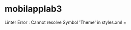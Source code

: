 # mobilapplab3

Linter Error : Cannot resolve Symbol 'Theme' in styles.xml =  <style name="AppTheme" parent="Theme.AppCompat.Light.DarkActionBar">
 
 Accordin to https://developer.android.com/guide/topics/ui/look-and-feel/themes This is right syntax, and the app works, without throwing any build exception/error. 
 
 Linter warning : Obsolete Gradle Dependency on gradle build x4 . Use older version to enable deployment on my phone.
 
 Linter Usability : app in not indexable by Google search. App is not not Intended to be released. Only for education/lab purpose.
 

The Idea:

Create an app consisting of a single activity, that only works in a single mode: landscape. The activity will have a black rectangle drawn
on a white background with a small margin on the outside of the square. In other words, there will be a small gap between the inner rectangle drawn on the screen and the phone outside edge. 

In the middle, in the initial position, draw a circle, or render an image, that is roughly 5% of the width of the screen. The circle (or image) will move around and bounce off the black boundery (you can use animations or move the view yourself, pixel by pixel). No external libraries allowed, use only Java and Android drawing APIs. 

The movement will be controlled by the phone sensors (gyroscope, accelerometer, gravity vector). The task is to detect the tilt of the phone, and move the "ball" towards the lowest point of the phone tilt. 

The app will generate additional events upon ball hitting the boundary rectangle. The app will make the phone emit a "ping" sound, and you the phone will vibrate just enough to signal the ball bouncing off the boundary. This will provide additional audio and haptic feedback to the user. Those additional events are easy to program - few additional lines of code


Checklist:

The repo URL is in correct format.

 The code is well written, structured, and Linter warnings are non existed, or well documented and properly justified. 

 The app starts with the "ball" in the middle of the screen, and rectangle around the screen with the gap to the outside edge of the phone.

 When the phone is placed flat on the table, and the app is started, the "ball" does not move much from the center (understandably, the "move much" is a subjective test, discuss the result with the author of the app).

 When the phone is held in a hand, the "ball" can be controlled by tilting the phone, and the ball moves as if pulled by the Earth gravity. Discuss the "control feel" of the ball movement with the author.

 When the ball hits the drawn edge, there is a "ping" sound. The delay between the visual event, i.e. the ball hitting the wall, and the sound, is "acceptable". If the delay is laggy, discuss with the author of the app.

 When the ball hits the edge, there is a short vibration event that provides haptic feedback to the user. 

 Bonus: the magnitude of the tilt speeds up or slows down the ball movement.
